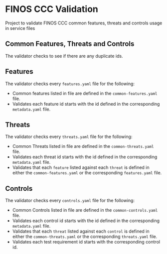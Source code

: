 # FINOS CCC Validation

Project to validate FINOS CCC common features, threats and controls usage in service files

## Common Features, Threats and Controls

The validator checks to see if there are any duplicate ids.

## Features

The validator checks every `features.yaml` file for the following:

- Common features listed in file are defined in the `common-features.yaml` file.
- Validates each feature id starts with the id defined in the corresponding `metadata.yaml` file.

## Threats

The validator checks every `threats.yaml` file for the following:

- Common Threats listed in file are defined in the `common-threats.yaml` file.
- Validates each threat id starts with the id defined in the corresponding `metadata.yaml` file.
- Validates that each `feature` listed against each `threat` is defined in either the `common-features.yaml` or the corresponding `features.yaml` file.

## Controls

The validator checks every `controls.yaml` file for the following:

- Common Controls listed in file are defined in the `common-controls.yaml` file.
- Validates each control id starts with the id defined in the corresponding `metadata.yaml` file.
- Validates that each `threat` listed against each `control` is defined in either the `common-threats.yaml` or the corresponding `threats.yaml` file.
- Validates each test requirement id starts with the corresponding control id.